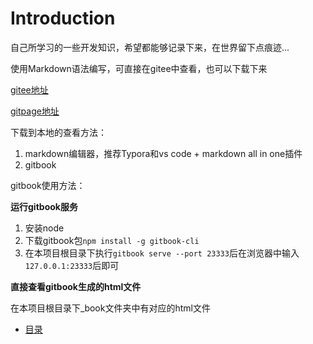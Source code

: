 # Introduction
 
自己所学习的一些开发知识，希望都能够记录下来，在世界留下点痕迹...

使用Markdown语法编写，可直接在gitee中查看，也可以下载下来

[gitee地址](https://gitee.com/gaoyang8320/bricks.git)

[gitpage地址](https://gaoyang8320.gitee.io/bricks)


下载到本地的查看方法：
 1. markdown编辑器，推荐Typora和vs code + markdown all in one插件
 2. gitbook


gitbook使用方法：

 **运行gitbook服务**
 1. 安装node
 2. 下载gitbook包`npm install -g gitbook-cli`
 3. 在本项目根目录下执行`gitbook serve --port 23333`后在浏览器中输入`127.0.0.1:23333`后即可

**直接查看gitbook生成的html文件**

在本项目根目录下_book文件夹中有对应的html文件

* [目录](SUMMARY.md)